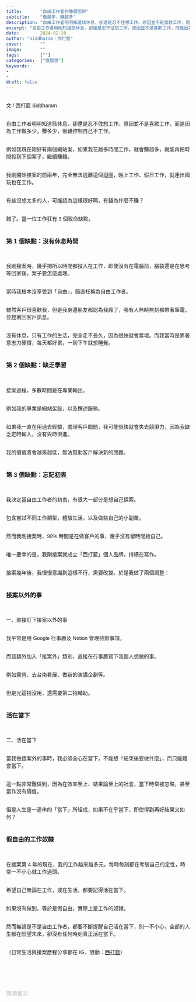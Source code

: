```yaml
---
title:       "自由工作者的賺錢陷阱"
subtitle:    "做越多，賺越多"
description: "自由工作者明明知道該休息，卻還是忍不住想工作。原因並不是喜歡工作，而是因為工作做多少，賺多少，很難控制自己不工作..."
excerpt: "自由工作者明明知道該休息，卻還是忍不住想工作。原因並不是喜歡工作，而是因為工作做多少，賺多少，很難控制自己不工作..."
date:        2024-02-20
author: "Siddharam｜西打藍"
cover:       ""
image:       ""
tags:        [""]
categories:  ["慢慢想"]
keywords:
- 
- 
draft: false
---
```


<article style="font-family: 'Noto Sans TC', '微軟正黑體', sans-serif; font-weight: 300;">

<br>文 / 西打藍 Siddharam<br><br>

自由工作者明明知道該休息，卻還是忍不住想工作。原因並不是喜歡工作，而是因為工作做多少，賺多少，很難控制自己不工作。<br><br>

例如我現在剛好有兩個網站案，如果我花越多時間工作，就會賺越多，就能再把時間投到下個案子，繼續賺錢。<br><br>

我剛開始接案的前兩年，完全無法逃離這個迴圈，晚上工作、假日工作，就連出國玩也在工作。<br><br>

有些沒想太多的人，可能認為這樣很好啊，有錢為什麼不賺？<br><br>

錯了。當一位工作狂有 3 個致命缺點。<br><br>


<h3 class="article-h1-color">第 1 個缺點：沒有休息時間</h3><br>

我剛接案時，幾乎把所以時間都投入在工作，即使沒有在電腦前，腦袋還是在思考等回家後，案子要怎麼處理。<br><br>

當時我根本沒享受到「自由」，簡直枉稱為自由工作者。<br><br>

雖然客戶很喜歡我，但是我身邊朋友都認為我瘋了，哪有人無時無刻都帶著筆電，並趕著回客戶訊息。<br><br>

沒有休息，只有工作的生活，完全走不長久，因為很快就會累壞。而我當時是靠著意志力硬撐，每天都好累，一到下午就想睡覺。<br><br>


<h3 class="article-h1-color">第 2 個缺點：缺乏學習</h3><br>

接案過程，多數時間是在專業輸出。<br><br>

例如我的專業是網站架設，以及撰述服務。<br><br>

如果我一直在用過去經驗，處理客戶問題，我可能很快就會失去競爭力，因為我缺乏定時輸入，沒有與時俱進。<br><br>

我的價值將會越來越低，無法幫助客戶解決新的問題。<br><br>


<h3 class="article-h1-color">第 3 個缺點：忘記初衷</h3><br>

我決定當自由工作者的初衷，有很大一部分是想自己探索。<br><br>

包含嘗試不同工作類型，體驗生活，以及做些自己的小副業。<br><br>

然而我剛接案時，90% 時間是在做客戶的事，幾乎沒有留時間給自己。<br><br>

唯一慶幸的是，我剛接案就成立「西打藍」個人品牌，持續在寫作。<br><br>

接案幾年後，我慢慢意識到這樣不行，需要改變。於是我做了兩個調整：<br><br>


<h3 class="article-h1-color">接案以外的事</h3><br>

一、直接訂下接案以外的事<br><br>

我平常是用 Google 行事曆及 Notion 管理待辦事項。<br><br>

而我額外加入「接案外」類別，直接在行事曆寫下我個人想做的事。<br><br>

例如露營、去台南看展、做新的演講企劃等。<br><br>

但是光這招沒用，還需要第二招輔助。<br><br>


<h3 class="article-h1-color">活在當下</h3><br>

二、活在當下<br><br>

當我做接案外的事時，我必須全心在當下，不能想「結束後要做什麼」，而只能體會當下。<br><br>

這一點非常難做到，因為在效率至上、結果論至上的社會，當下時常被忽略，甚至當作沒有價值。<br><br>

但是人生是一連串的「當下」所組成，如果不在乎當下，即使得到再好結果又如何？<br><br>


<h3 class="article-h1-color">假自由的工作奴隸</h3><br>

在接案第 4 年的現在，我的工作越來越多元，每時每刻都在考驗自己的定性，時常一不小心就工作過頭。<br><br>

希望自己無論在工作，或在生活，都要記得活在當下。<br><br>

如果沒有做到，等於是假自由，實際上是工作的奴隸。<br><br>

然而無論是不是自由工作者，都要不斷提醒自己活在當下，別一不小心，全部的人生都在盼望未來，卻沒有任何時刻真正活在當下。<br><br>



<!-- 
<!-- 案例 > 證明案例 > 壞處 > 怎麼改變（列步驟） > 結語總結金句 -->


（日常生活與接案歷程分享都在 IG、限動：<a href="https://www.instagram.com/sidd.blue/" target="_blank">西打藍</a>）<br><br>

<!-- <h3 class="article-h1-color"></h3><br> -->





<br><br><br>

</article>

<div style="color: #bfbfbf; font-size: 15px;" id="busuanzi_container_page_pv">
  閱讀量<span id="busuanzi_value_page_pv"></span>次
</div>

<script src="../../js/post.js"></script>
